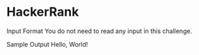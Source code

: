 # HackerRank
Input Format
You do not need to read any input in this challenge.

Sample Output
Hello, World!